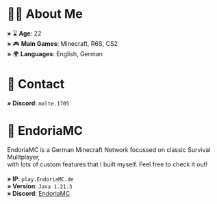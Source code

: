 # 👱🏻 About Me
**»** ⌛️ **Age**: 22 <br>
**»** 🎮 **Main Games**: Minecraft, R6S, CS2 <br>
**»** 🌍 **Languages**: English, German

# 📩 Contact
**» Discord**: <code>malte.1705</code>

# 💚 EndoriaMC
EndoriaMC is a German Minecraft Network focussed on classic Survival Mulitplayer, <br>
with lots of custom features that I built myself. Feel free to check it out! <br> <br>
**» IP**: <code>play.EndoriaMC.de</code> <br>
**» Version**: <code>Java 1.21.3</code> <br>
**» Discord**: <a href="https://discord.gg/endoriamc" rel="nofollow">EndoriaMC</a>

